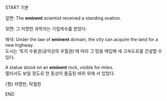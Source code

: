 START
기본

앞면:
The **eminent** scientist received a standing ovation.

뒷면:
그 저명한 과학자는 기립박수를 받았다.

해석:
Under the law of **eminent** domain, the city can acquire the land for a new highway.  
도시는 ‘토지 수용권(공익상의 우월권)’에 따라 그 땅을 매입해 새 고속도로를 건설할 수 있다.

A statue stood on an **eminent** rock, visible for miles.  
멀리서도 보일 정도로 한 동상이 돌출된 바위 위에 서 있었다.  

{형} 저명한, 탁월한
<!--ID: 1744881334137-->
END